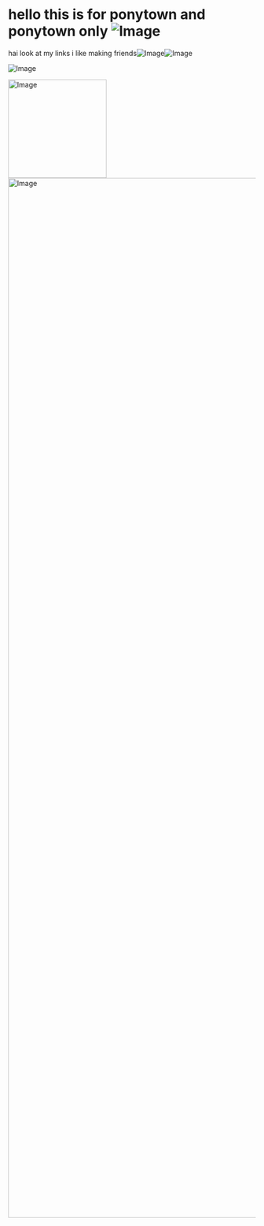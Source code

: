 # hello this is for ponytown and ponytown only ![Image](https://github.com/user-attachments/assets/c47a6210-975c-4b75-8f5b-90bbb1cbc16a)
hai look at my links i like making friends![Image](https://github.com/user-attachments/assets/33504ad9-c9b6-4109-8605-bbf5f03aff38)![Image](https://github.com/user-attachments/assets/8fbaed72-2ea7-4c58-8091-0ea785b4c396)

![Image](https://github.com/user-attachments/assets/1311500f-0387-45c3-a5d8-c9e14a536612)

<img width="200" height="200" alt="Image" src="https://github.com/user-attachments/assets/5543817e-7f60-4961-bedd-14ab95b83d22" />
<img width="1108" height="2110" alt="Image" src="https://github.com/user-attachments/assets/9dc72889-e5a1-4836-9f02-d87d5c6e9b4d" />
